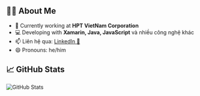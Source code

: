## 👨‍💻 About Me
- 📃 Currently working at **HPT VietNam Corporation**
- 💻 Developing with **Xamarin, Java, JavaScript** và nhiều công nghệ khác
- 📫 Liên hệ qua: [LinkedIn 💼](https://www.linkedin.com/in/thanghoang07)
- 😄 Pronouns: he/him

## 📈 GitHub Stats
![GitHub Stats](https://github-readme-stats.vercel.app/api?username=thanghoang07&show_icons=true&theme=vue-dark)

<!--
✨ _special_ ✨ repository because its `README.md` (this file) appears on your GitHub profile.

Here are some ideas to get you started:

- 🔭 I’m currently working on ...
- 🌱 I’m currently learning ...
- 👯 I’m looking to collaborate on ...
- 🤔 I’m looking for help with ...
- 💬 Ask me about ...
- 📫 How to reach me: ...
- 😄 Pronouns: ...
- ⚡ Fun fact: ...
--> 
